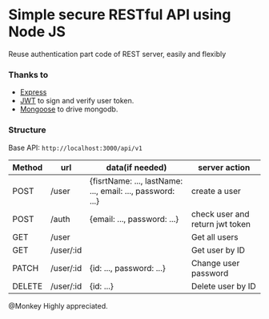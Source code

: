 # Simple secure RESTful API using Node JS
Reuse authentication part code of REST server, easily and flexibly

### Thanks to
  - [Express]() 
  - [JWT](https://github.com/auth0/node-jsonwebtoken) to sign and verify user token.
  - [Mongoose](https://github.com/Automattic/mongoose) to drive mongodb.
### Structure
Base API: `http://localhost:3000/api/v1`


| Method | url                 | data(if needed)                                            | server action |
| ------ |---------------------| -----------------------------------------------------------| -------------|
| POST   | /user               | {fisrtName: ..., lastName: ..., email: ..., password: ...} | create a user |
| POST   | /auth               | {email: ..., password: ...}                                | check user and return jwt token|
| GET    | /user               |                                                            | Get all users |
| GET    | /user/:id           |                                                            | Get user by ID |
| PATCH  | /user/:id           | {id: ..., password: ...}                                   | Change user password |
| DELETE | /user/:id           | {id: ...}                                                  | Delete user by ID |


@Monkey
Highly appreciated.
